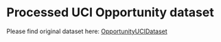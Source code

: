 # Processed UCI Opportunity dataset
Please find original dataset here: [OpportunityUCIDataset](https://archive.ics.uci.edu/dataset/226/opportunity+activity+recognition)